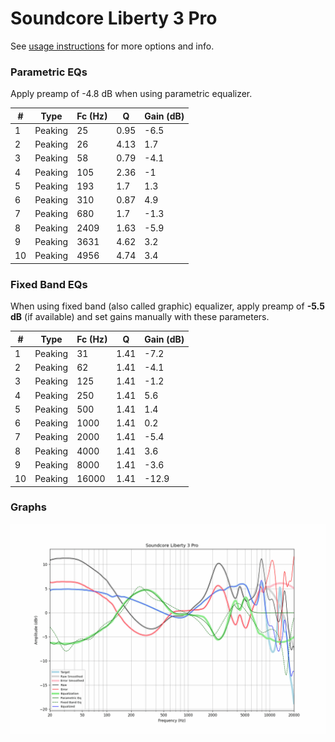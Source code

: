 # Soundcore Liberty 3 Pro
See [usage instructions](https://github.com/jaakkopasanen/AutoEq#usage) for more options and info.

### Parametric EQs
Apply preamp of -4.8 dB when using parametric equalizer.

|   # | Type    |   Fc (Hz) |    Q |   Gain (dB) |
|-----|---------|-----------|------|-------------|
|   1 | Peaking |        25 | 0.95 |        -6.5 |
|   2 | Peaking |        26 | 4.13 |         1.7 |
|   3 | Peaking |        58 | 0.79 |        -4.1 |
|   4 | Peaking |       105 | 2.36 |        -1   |
|   5 | Peaking |       193 | 1.7  |         1.3 |
|   6 | Peaking |       310 | 0.87 |         4.9 |
|   7 | Peaking |       680 | 1.7  |        -1.3 |
|   8 | Peaking |      2409 | 1.63 |        -5.9 |
|   9 | Peaking |      3631 | 4.62 |         3.2 |
|  10 | Peaking |      4956 | 4.74 |         3.4 |

### Fixed Band EQs
When using fixed band (also called graphic) equalizer, apply preamp of **-5.5 dB** (if available) and set gains manually with these parameters.

|   # | Type    |   Fc (Hz) |    Q |   Gain (dB) |
|-----|---------|-----------|------|-------------|
|   1 | Peaking |        31 | 1.41 |        -7.2 |
|   2 | Peaking |        62 | 1.41 |        -4.1 |
|   3 | Peaking |       125 | 1.41 |        -1.2 |
|   4 | Peaking |       250 | 1.41 |         5.6 |
|   5 | Peaking |       500 | 1.41 |         1.4 |
|   6 | Peaking |      1000 | 1.41 |         0.2 |
|   7 | Peaking |      2000 | 1.41 |        -5.4 |
|   8 | Peaking |      4000 | 1.41 |         3.6 |
|   9 | Peaking |      8000 | 1.41 |        -3.6 |
|  10 | Peaking |     16000 | 1.41 |       -12.9 |

### Graphs
![](./Soundcore%20Liberty%203%20Pro.png)
